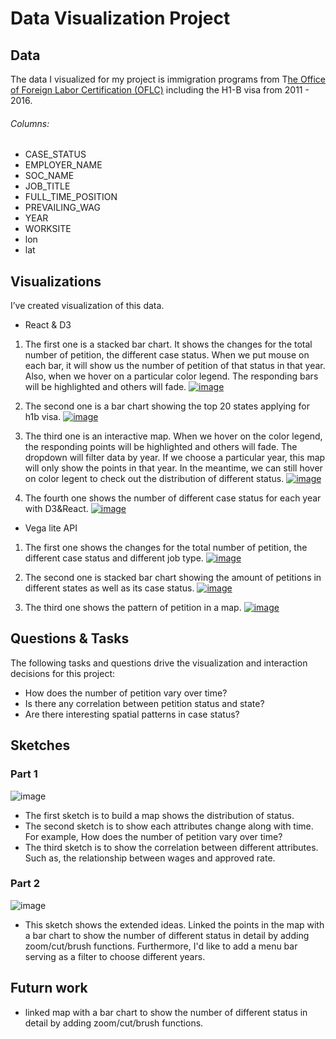 # Data Visualization Project

## Data

The data I visualized for my project is immigration programs from T[he Office of Foreign Labor Certification (OFLC)](https://gist.github.com/yinhao0424/9f1730ca91ab6a472fc212761267fa39) including the H1-B visa from 2011 - 2016.

###### Columns: 
 *  CASE_STATUS
 *  EMPLOYER_NAME
 *  SOC_NAME
 *  JOB_TITLE
 *  FULL_TIME_POSITION
 *  PREVAILING_WAG
 *  YEAR
 *  WORKSITE
 *  lon
 *  lat

## Visualizations

I’ve created visualization of this data. 
- React & D3
 1. The first one is a stacked bar chart. It shows the changes for the total number of petition, the different case status. When we put mouse on each bar, it will show us the number of petition of that status in that year. Also, when we hover on a particular color legend. The responding bars will be highlighted and others will fade. 
[![image](https://user-images.githubusercontent.com/44931709/67796926-3c2a1380-fa57-11e9-99e8-173729570e54.png)](https://beta.vizhub.com/yinhao0424/6f8d7fc887384153a52976047a8491d3)

 2. The second one is a bar chart showing the top 20 states applying for h1b visa. 
 [![image](https://user-images.githubusercontent.com/44931709/67796953-49470280-fa57-11e9-988d-c5f202c26ef1.png)](https://beta.vizhub.com/yinhao0424/51ebbe7c02ff4ec89f6adfce406c8742)
 
 3. The third one is an interactive map. When we hover on the color legend, the responding points will be highlighted and others will fade. The dropdown will filter data by year. If we choose a particular year, this map will only show the points in that year. In the meantime, we can still hover on color legent to check out the distribution of different status.
 [![image](https://user-images.githubusercontent.com/44931709/67796883-2b799d80-fa57-11e9-9f8f-74eef330da69.png)](https://beta.vizhub.com/yinhao0424/0f89e14439cd400ca1d9b6d18d88919d)
 
 4. The fourth one shows the number of different case status for each year with D3&React.
[![image](https://user-images.githubusercontent.com/44931709/66445343-784bf480-ea14-11e9-9351-c867695cea39.png)](https://beta.vizhub.com/yinhao0424/b3520ce6b373400fa819398654be5b9c)

- Vega lite API
 1. The first one shows the changes for the total number of petition, the different case status and different job type. 
 [![image](https://user-images.githubusercontent.com/44931709/65516192-8f380600-deae-11e9-934e-d01ca1466616.png)](https://beta.vizhub.com/yinhao0424/75b00344e86f4c8b9253c9dad751387a)

 2. The second one is stacked bar chart showing the amount of petitions in different states as well as its case status.
 [![image](https://user-images.githubusercontent.com/44931709/67796938-42b88b00-fa57-11e9-8d2c-15b1aded4224.png)](https://beta.vizhub.com/yinhao0424/dc8592815d704aa4a69a60e665df0ea3)
 
 3. The third one shows the pattern of petition in a map.
[![image](https://user-images.githubusercontent.com/44931709/66445807-0ecce580-ea16-11e9-933f-3cd10c193067.png)](https://beta.vizhub.com/yinhao0424/5aafc3f42b424fddb2573a7fc377a855)


## Questions & Tasks

The following tasks and questions drive the visualization and interaction decisions for this project:

 * How does the number of petition vary over time? 
 * Is there any correlation between petition status and state?
 * Are there interesting spatial patterns in case status?
 
## Sketches
### Part 1
![image](https://user-images.githubusercontent.com/44931709/65524721-4424ef80-debc-11e9-9263-948eb1c60a3c.png)
 * The first sketch is to build a map shows the distribution of status. 
 * The second sketch is to show each attributes change along with time. For example, How does the number of petition vary over time?
 * The third sketch is to show the correlation between different attributes. Such as, the relationship between wages and approved rate.
 ### Part 2
 ![image](https://user-images.githubusercontent.com/44931709/66012228-568ec280-e494-11e9-9e99-e99645fe5843.png)
 * This sketch shows the extended ideas. Linked the points in the map with a bar chart to show the number of different status in detail by adding zoom/cut/brush functions. Furthermore, I'd like to add a menu bar serving as a filter to choose different years. 
 
 ## Futurn work
 * linked map with a bar chart to show the number of different status in detail by adding zoom/cut/brush functions.



